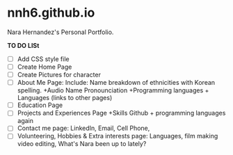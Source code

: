 # nnh6.github.io
Nara Hernandez's Personal Portfolio.

**TO DO LISt**
- [ ] Add CSS style file
- [ ] Create Home Page
- [ ] Create Pictures for character
- [ ] About Me Page: Include: Name breakdown of ethnicities with Korean spelling. +Audio Name Pronounciation  +Programming languages + Languages (links to other pages)
- [ ] Education Page
- [ ] Projects and Experiences Page +Skills  Github + programming languages again
- [ ] Contact me page: LinkedIn, Email, Cell Phone,
- [ ] Volunteering, Hobbies & Extra interests page: Languages, film making video editing, What's Nara been up to lately?
